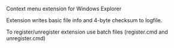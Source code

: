 Context menu extension for Windows Explorer

Extension writes basic file info and 4-byte checksum to logfile.

To register/unregister extension use batch files (register.cmd and unregister.cmd)